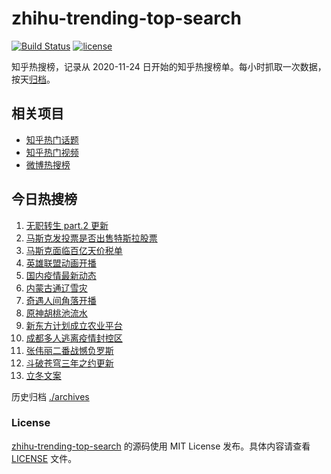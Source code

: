 # zhihu-trending-top-search

[![Build Status](https://github.com/justjavac/zhihu-trending-top-search/workflows/ci/badge.svg?branch=main)](https://github.com/justjavac/zhihu-trending-top-search/actions)
[![license](https://img.shields.io/github/license/justjavac/zhihu-trending-top-search)](https://github.com/justjavac/zhihu-trending-top-search/blob/main/LICENSE)

知乎热搜榜，记录从 2020-11-24 日开始的知乎热搜榜单。每小时抓取一次数据，按天[归档](./archives)。

## 相关项目

- [知乎热门话题](https://github.com/justjavac/zhihu-trending-hot-questions)
- [知乎热门视频](https://github.com/justjavac/zhihu-trending-hot-video)
- [微博热搜榜](https://github.com/justjavac/weibo-trending-hot-search)

## 今日热搜榜

<!-- BEGIN -->
<!-- 最后更新时间 Tue Nov 09 2021 01:19:25 GMT+0800 (China Standard Time) -->

1. [无职转生 part.2 更新](https://www.zhihu.com/search?q=无职转生)
1. [马斯克发投票是否出售特斯拉股票](https://www.zhihu.com/search?q=马斯克)
1. [马斯克面临百亿天价税单](https://www.zhihu.com/search?q=马斯克)
1. [英雄联盟动画开播](https://www.zhihu.com/search?q=英雄联盟双城之战)
1. [国内疫情最新动态](https://www.zhihu.com/search?q=疫情)
1. [内蒙古通辽雪灾](https://www.zhihu.com/search?q=通辽雪灾)
1. [奇遇人间角落开播](https://www.zhihu.com/search?q=奇遇人间角落)
1. [原神胡桃池流水](https://www.zhihu.com/search?q=原神)
1. [新东方计划成立农业平台](https://www.zhihu.com/search?q=新东方)
1. [成都多人逃离疫情封控区](https://www.zhihu.com/search?q=成都环球中心)
1. [张伟丽二番战憾负罗斯](https://www.zhihu.com/search?q=张伟丽)
1. [斗破苍穹三年之约更新](https://www.zhihu.com/search?q=斗破苍穹三年之约)
1. [立冬文案](https://www.zhihu.com/search?q=立冬文案)

<!-- END -->

历史归档 [./archives](./archives)

### License

[zhihu-trending-top-search](https://github.com/justjavac/zhihu-trending-top-search)
的源码使用 MIT License 发布。具体内容请查看 [LICENSE](./LICENSE) 文件。
